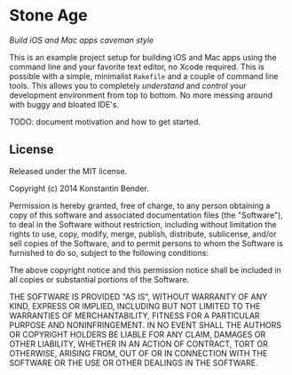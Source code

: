# Stone Age

*Build iOS and Mac apps caveman style*

This is an example project setup for building iOS and Mac apps using the
command line and your favorite text editor, no Xcode required. This is
possible with a simple, minimalist `Rakefile` and a couple of command line
tools. This allows you to completely *understand* and *control* your
development environment from top to bottom. No more messing around with
buggy and bloated IDE's.

TODO: document motivation and how to get started.

## License

Released under the MIT license.

Copyright (c) 2014 Konstantin Bender.

Permission is hereby granted, free of charge, to any person obtaining a copy
of this software and associated documentation files (the "Software"), to deal
in the Software without restriction, including without limitation the rights
to use, copy, modify, merge, publish, distribute, sublicense, and/or sell
copies of the Software, and to permit persons to whom the Software is
furnished to do so, subject to the following conditions:

The above copyright notice and this permission notice shall be included in
all copies or substantial portions of the Software.

THE SOFTWARE IS PROVIDED "AS IS", WITHOUT WARRANTY OF ANY KIND, EXPRESS OR
IMPLIED, INCLUDING BUT NOT LIMITED TO THE WARRANTIES OF MERCHANTABILITY,
FITNESS FOR A PARTICULAR PURPOSE AND NONINFRINGEMENT. IN NO EVENT SHALL THE
AUTHORS OR COPYRIGHT HOLDERS BE LIABLE FOR ANY CLAIM, DAMAGES OR OTHER
LIABILITY, WHETHER IN AN ACTION OF CONTRACT, TORT OR OTHERWISE, ARISING FROM,
OUT OF OR IN CONNECTION WITH THE SOFTWARE OR THE USE OR OTHER DEALINGS IN
THE SOFTWARE.
